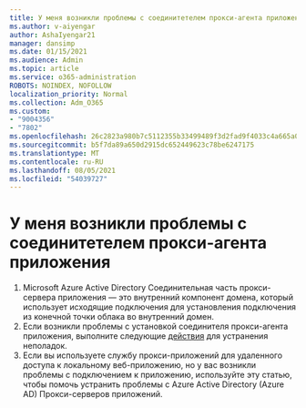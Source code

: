 ```yaml
---
title: У меня возникли проблемы с соединитетелем прокси-агента приложения
ms.author: v-aiyengar
author: AshaIyengar21
manager: dansimp
ms.date: 01/15/2021
ms.audience: Admin
ms.topic: article
ms.service: o365-administration
ROBOTS: NOINDEX, NOFOLLOW
localization_priority: Normal
ms.collection: Adm_O365
ms.custom:
- "9004356"
- "7802"
ms.openlocfilehash: 26c2823a980b7c5112355b33499489f3d2fad9f4033c4a665a0e423a80ef85c6
ms.sourcegitcommit: b5f7da89a650d2915dc652449623c78be6247175
ms.translationtype: MT
ms.contentlocale: ru-RU
ms.lasthandoff: 08/05/2021
ms.locfileid: "54039727"
---
```

# <a name="im-having-a-problem-with-the-application-proxy-agent-connector"></a>У меня возникли проблемы с соединитетелем прокси-агента приложения

1. Microsoft Azure Active Directory Соединительная часть прокси-сервера приложения — это внутренний компонент домена, который использует исходящие подключения для установления подключения из конечной точки облака во внутренний домен.
1. Если возникли проблемы с установкой соединителя прокси-агента приложения, выполните следующие [действия](https://docs.microsoft.com/azure/active-directory/application-proxy-connector-installation-problem/?WT.mc_id=UI_AAD_Enterprise_Apps_Support_L2_Overview) для устранения неполадок.
1. Если вы используете службу прокси-приложений для удаленного доступа к локальному веб-приложению, но [](https://docs.microsoft.com/azure/active-directory/manage-apps/application-proxy-debug-connectors) у вас возникли проблемы с подключением к приложению, используйте эту статью, чтобы помочь устранить проблемы с Azure Active Directory (Azure AD) Прокси-серверов приложений.